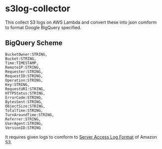 # s3log-collector
This collect S3 logs on AWS Lambda and convert these into json comform to format Google BigQuery specified.

## BigQuery Scheme

```
BucketOwner:STRING,
Bucket:STRING,
Time:TIMESTAMP,
RemoteIP:STRING,
Requester:STRING,
RequestID:STRING,
Operation:STRING,
Key:STRING,
RequestURI:STRING,
HTTPStatus:STRING,
ErrorCode:STRING,
BytesSent:STRING,
ObjectSize:STRING,
TotalTime:STRING,
TurnAroundTime:STRING,
Referrer:STRING,
UserAgent:STRING,
VersionID:STRING
```

It requires given logs to comform to [Server Access Log Format](http://docs.aws.amazon.com/AmazonS3/latest/dev/LogFormat.html) of Amazon S3.
